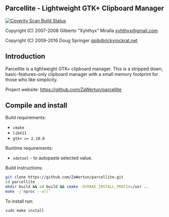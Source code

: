 Parcellite - Lightweight GTK+ Clipboard Manager
---
<a href="https://scan.coverity.com/projects/zawertun-parcellite">
  <img alt="Coverity Scan Build Status"
       src="https://scan.coverity.com/projects/11608/badge.svg"/>
</a>

Copyright (C) 2007-2008 Gilberto "Xyhthyx" Miralla <xyhthyx@gmail.com>

Copyright (C) 2009-2016 Doug Springer <gpib@rickyrockrat.net>

Introduction
---
Parcellite is a lightweight GTK+ clipboard manager. This is a stripped down,
basic-features-only clipboard manager with a small memory footprint for those
who like simplicity. 

Project website: https://github.com/ZaWertun/parcellite

Compile and install
---

Build requirements:
* `cmake`
* `libX11`
* `gtk+ >= 2.10.0`

Runtime requirements:
* `xdotool` - to autopaste selected value.

Build instructions:
```bash
git clone https://github.com/ZaWertun/parcellite.git
cd parcellite
mkdir build && cd build && cmake -DCMAKE_INSTALL_PREFIX=/usr ..
make -j`nproc --all`
```

To install run:
```bash
sudo make install
```
